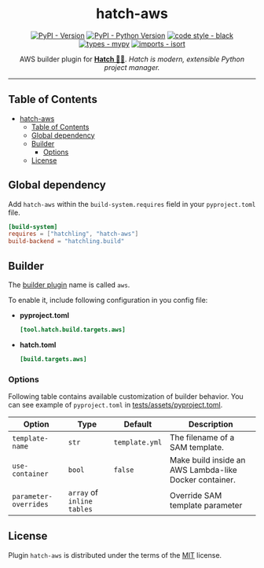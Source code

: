 <!-- markdownlint-disable-file no-inline-html first-line-h1 -->
<div align="center">

# hatch-aws

[![PyPI - Version](https://img.shields.io/pypi/v/hatch-aws.svg)](https://pypi.org/project/hatch-aws) [![PyPI - Python Version](https://img.shields.io/pypi/pyversions/hatch-aws.svg)](https://pypi.org/project/hatch-aws) [![code style - black](https://img.shields.io/badge/code%20style-black-000000.svg)](https://github.com/psf/black) [![types - mypy](https://img.shields.io/badge/types-Mypy-blue.svg)](https://github.com/python/mypy) [![imports - isort](https://img.shields.io/badge/imports-isort-ef8336.svg)](https://github.com/pycqa/isort)

AWS builder plugin for **[Hatch 🥚🐍](<https://hatch.pypa.io/latest/>)**.
*Hatch is modern, extensible Python project manager.*

</div>

---

## Table of Contents

- [hatch-aws](#hatch-aws)
  - [Table of Contents](#table-of-contents)
  - [Global dependency](#global-dependency)
  - [Builder](#builder)
    - [Options](#options)
  - [License](#license)

## Global dependency

Add `hatch-aws` within the `build-system.requires` field in your `pyproject.toml` file.

```toml
[build-system]
requires = ["hatchling", "hatch-aws"]
build-backend = "hatchling.build"
```

## Builder

The [builder plugin](https://hatch.pypa.io/latest/plugins/builder/reference/) name is called `aws`.

To enable it, include following configuration in you config file:

- **pyproject.toml**

    ```toml
    [tool.hatch.build.targets.aws]
    ```

- **hatch.toml**

    ```toml
    [build.targets.aws]
    ```

### Options

Following table contains available customization of builder behavior. You can see example of `pyproject.toml` in [tests/assets/pyproject.toml](https://github.com/aka-raccoon/hatch-aws/blob/first_release/tests/assets/pyproject.toml).

| Option                | Type                       | Default        | Description                                            |
| --------------------- | -------------------------- | -------------- | ------------------------------------------------------ |
| `template-name`       | `str`                      | `template.yml` | The filename of a SAM template.                        |
| `use-container`       | `bool`                     | `false`        | Make build inside an AWS Lambda-like Docker container. |
| `parameter-overrides` | `array` of `inline tables` |                | Override SAM template parameter                        |

## License

Plugin `hatch-aws` is distributed under the terms of the [MIT](https://spdx.org/licenses/MIT.html) license.
